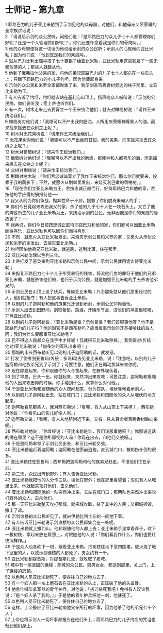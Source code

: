 # 士师记 - 第九章
  
 1 耶路巴力的儿子亚比米勒到了示剑见他的众母舅，对他们，和他母亲父系家属的全宗族讲话说：  
 2 「请说给示剑的众公民听，问他们说：『是耶路巴力的众儿子七十人都管理你们好呢？还是一个人管理你们好呢？』你们还要怀念着我是你们的骨肉阿。」  
 3 他的众母舅便将这一切话为他说给示剑的众公民听；示剑人的心就倾向亚比米勒；因为他们说：「他到底是我们的亲戚阿。」  
 4 就从巴力比利土庙中取了七十锭银子给亚比米勒，亚比米勒用这些钱雇了一些无赖放荡的人；那些人就跟从他。  
 5 他到了俄弗拉他父亲的家，将他的弟兄耶路巴力的儿子七十人都杀在一块石头上；只躐下耶路巴力的小儿子约坦，因为他藏起身来。  
 6 示剑的众公民和米罗全家都聚集了来，到示剑圣笃耨香树旁边的柱子那里，立亚比米勒为王。  
 7 有人告诉了约坦，约坦就去站在基利心山顶上，扬声向众人喊叫说：「示剑的公民哪，你们要听我；愿上帝也听你们。  
 8 有一次，树木走来走去要膏立一个王来统治他们；就去对橄榄树说：『请作王来统治我们。』  
 9 橄榄树对他们说：「我哪可以不产出我的肥油，人所用来荣耀神尊重人的油，而来摇来摇去在众树之上呢？』  
 10 树木对无花果树说：『请来作王来统治我们。』  
 11 无花果树对他们说：「我哪可以不产出我的甘甜，我的美果，而来摇来摇去在众树之上呢？』  
 12 树木对葡萄树说：『请来作王统治我们。』  
 13 葡萄树对他们说：『我哪可以不产出我的新酒，那使神和人都喜乐的酒，而来摇来摇去在众树之上呢？』  
 14 众树对荆棘说：『请来作王统治我们。』  
 15 荆棘对树木说：『你们若忠诚诚膏立了我作王来统治你们，那么你们就要来，投靠于我的荫影下；不然，就愿火从荆棘里发出，来烧灭利巴嫩的香柏树。』  
 16 「现在你们立亚比米勒为王，若按忠诚正直而行，好待耶路巴力和他的家，若按他的手应得的酬报待他──  
 17 我父从前为你们争战，抛弃性命于不顾，援救了你们脱离米甸人的手；  
 18 你们今日竟起来攻击我父的家，杀了他的儿子七十人在一块石头上，又立了他的婢妾所生的儿子亚比米勒为王，来统治示剑的公民，无非因他是你们的亲戚的缘故罢了！──  
 19 我再说，你们今日若按忠诚正直待耶路巴力和他的家，你们都可以因亚比米勒而得喜乐，亚比米勒也可以因你们而得喜乐；  
 20 不然，就愿火从亚比米勒发出，来烧灭示剑公民和米罗的家；又愿火从示剑公民和米罗的家发出，去烧灭亚比米勒。」  
 21 约坦因怕他弟兄亚比米勒，就逃跑，逃到比珥，住在那里。  
 22 亚比米勒治理以色列三年。  
 23 上帝打发了恶灵来到亚比米勒和示剑公民中间，示剑公民就用诡诈待亚比米勒；  
 24 来报复耶路巴力七十个儿子所受暴行的残害，将流他们血的罪归于他们的兄弟亚比米勒，就是杀害他们的，也归于示剑公民，就是加强亚比米勒的手去杀害他弟兄的。  
 25 示剑公民在山顶上设了伏兵，等候亚比米勒；凡沿那条路从他们那里经过的人，他们就抢夺；有人把这事告诉亚比米勒。  
 26 以别的儿子迦阿勒和他的族弟兄迁徙到示剑，示剑公民仰赖着他。  
 27 示剑人出去到田野间，割取葡萄，踹酒，开嬉乐节会，进他们的神庙里吃喝，咒骂亚比米勒。  
 28 以别的儿子迦阿勒说：「亚比米勒是谁？示剑是谁？我们该服事他呀？他不是耶路巴力的儿子吗？他的副官不是西布勒吗？应当服事示剑的开基祖哈抹的后人阿；我们为什么要服事亚比米勒呢？  
 29 巴不得这人民都交在我手中才好呢！我就把亚比米勒除掉。」我倒要对(传统：他对)亚比米勒说：「加多你的军队出来吧！」  
 30 那城的市长西布勒听见以别的儿子迦阿勒的话，就发怒。  
 31 打发了使者到亚鲁玛(传统：多玛珥)去见亚比米勒，说：「注意吧，以别的儿子迦阿勒和他族弟兄到了示剑了；可要注意，他们正在煽动那城来害你呢。  
 32 现在你要起来，你和跟随你的人今夜起来，在野外埋伏着。  
 33 到了早晨，日头一出，你就起来，突然冲出来攻城；可要注意，迦阿勒和跟随他的人出来攻击你的时候，你手碰到什么，就拿什么对付他。」  
 34 于是亚比米勒和跟随他的众人夜间起来，分为四队，埋伏等候着示剑人。  
 35 以别的儿子迦阿勒出去，站在城门口；亚比米勒和跟随他的众人从埋伏的地方起来。  
 36 迦阿勒看见那些人，就对西布勒说：「看哪，有人从山顶上下来呢！」西布勒对他说：「你看见山的影儿好像人呢。」  
 37 迦阿勒又说：「看哪，有人从地脐附近下来，又有一队从算命者笃耨香树路向来呢。」  
 38 西布勒对他说：「你曾经说：『亚比米勒是谁，我们该服事他呀？』你那说这话的嘴在哪里？这不是你所鄙视的人吗？你现在出去，和他们交战呀。」  
 39 于是迦阿勒率领了示剑公民出去，和亚比米勒交战。  
 40 亚比米勒追赶着迦阿勒；迦阿勒在他面前逃跑，直到城门口，被刺伤仆倒的很多。  
 41 亚比米勒住在亚鲁玛；西布勒把迦阿勒和他的族弟兄赶走，不准他们住在示剑。  
 42 第二天，众民出阵到野外；有人告诉亚比米勒。  
 43 亚比米勒就把他的人分作三队，埋伏在野外；他在那里看望着；忽见有人从城里出来，他就起来攻打他们，击杀他们。  
 44 亚比米勒和跟随他的一队突然冲出来，去站在城门口；那两队也突然冲出来攻打野外的众人，击杀他们。  
 45 那一天亚比米勒整天攻打那城，就把城攻取，杀了其中的人民；又把城拆毁，撒上了盐。  
 46 示剑谯楼的众公民听见了，就进伊勒比利土庙的一间地下室。  
 47 有人告诉亚比米勒说示剑谯楼的众公民都集合在一处呢。  
 48 亚比米勒就上撒们山，他和跟随他的人都上去；亚比米勒手里拿着斧子，砍下一根树枝，拿起来放在肩膀上，对跟随他的人说：「你们看我作什么，你们也要赶快照样作。」  
 49 于是众人也各砍下一根，跟着亚比米勒，把树枝往地下室四围堆，放火烧了地下室里的人，以致示剑谯楼的人都死了，男女约有一千。  
 50 亚比米勒到提备斯，对提备斯扎营，就攻取了那城。  
 51 城中有一座坚固的谯楼；那城的众公民，男男女女，都逃到那里，关上门，上了谯楼的房顶。  
 52 以色列人见亚比米勒死了，便各往自己的地方去了。  
 53 有一个妇人把一块上磨石丢在亚比米勒的头上，正压破了他的头盖骨。  
 54 他急忙喊叫拿军器的青年护兵，对他说：「拔刀杀死我吧！免得有人议论我说：『是个妇人杀了我的。』」于是他的青年护兵把他一刺，他就死了。  
 55 以色列人见亚比米勒死了，便各住自己的地方去了。  
 56 这样，上帝报应了亚比米勒向他父亲所行的坏事，因为他杀了他的弟兄七十个人；  
 57 上帝也将示剑人一切坏事都报应在他们头上；而耶路巴力的儿子约坦的咒诅也归到他们身上。